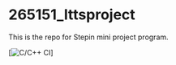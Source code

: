 # 265151_lttsproject
This is the repo for Stepin mini  project program.


[![C/C++ CI](https://github.com/raghav94603/265151_lttsproject/blob/main/.github/workflows/check.yml/badge.svg)]
